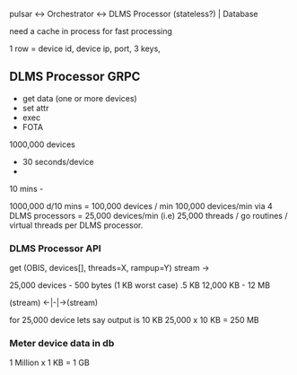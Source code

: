 pulsar <-> Orchestrator <-> DLMS Processor (stateless?)
               |
            Database

need a cache in process for fast processing

1 row =
device id, device ip, port, 3 keys, 



## DLMS Processor GRPC
- get data (one or more devices)
- set attr
- exec
- FOTA

1000,000 devices
  - 30 seconds/device
  - 
10 mins - 

1000,000 d/10 mins = 100,000 devices / min 
100,000 devices/min via 4 DLMS processors = 25,000 devices/min
(i.e) 25,000 threads / go routines / virtual threads per DLMS processor.

### DLMS Processor API
get (OBIS, devices[], threads=X, rampup=Y) stream ->


25,000 devices - 
500 bytes (1 KB worst case)
.5 KB
12,000 KB - 12 MB

(stream) <-|-|->(stream)


for 25,000 device lets say output is 10 KB
25,000 x 10 KB = 250 MB

### Meter device data in db

1 Million x 1 KB = 1 GB


